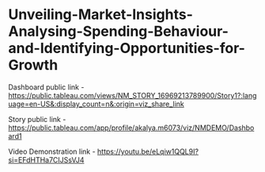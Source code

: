 # Unveiling-Market-Insights-Analysing-Spending-Behaviour-and-Identifying-Opportunities-for-Growth


Dashboard public link - https://public.tableau.com/views/NM_STORY_16969213789900/Story1?:language=en-US&:display_count=n&:origin=viz_share_link

Story public link - https://public.tableau.com/app/profile/akalya.m6073/viz/NMDEMO/Dashboard1

Video Demonstration link - https://youtu.be/eLqiw1QQL9I?si=EFdHTHa7CIJSsVJ4
